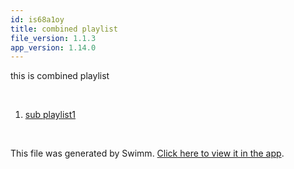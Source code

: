 ```yaml
---
id: is68a1oy
title: combined playlist
file_version: 1.1.3
app_version: 1.14.0
---
```


<!-- Intro - Do not remove this comment -->
this is combined playlist

<br/>

<!-- Steps - Do not remove this comment -->
1. [sub playlist1](sub-playlist1.g4kyd64r.pl.sw.md)


<br/>

This file was generated by Swimm. [Click here to view it in the app](https://swimm-web-app.web.app/repos/Z2l0aHViJTNBJTNBdDElM0ElM0FlcmFuLXN3aW1t/playlists/is68a1oy).
